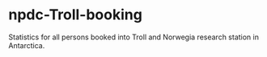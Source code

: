 # npdc-Troll-booking
Statistics for all persons booked into Troll and Norwegia research station in Antarctica.

